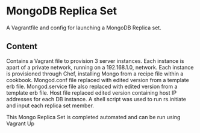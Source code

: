 # MongoDB Replica Set
A Vagrantfile and config for launching a MongoDB Replica set. 


## Content

Contains a Vagrant file to provision 3 server instances. Each instance is apart of a private network, running on a 192.168.1.0,  network. Each instance is provisioned through Chef, installing Mongo from a recipe file within a cookbook. Mongod.conf file replaced with edited version from a template erb file. Mongod.service file also replaced with edited version from a template erb file. Host file replaced edited version containing host IP addresses for each DB instance. A shell script was used to run rs.initiate and input each replica set member. 

This Mongo Replica Set is completed automated and can be run using Vagrant Up

